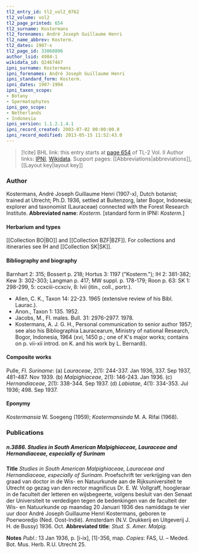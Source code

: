 ```yaml
---
tl2_entry_id: tl2_vol2_0762
tl2_volume: vol2
tl2_page_printed: 654
tl2_surname: Kostermans
tl2_forenames: André Joseph Guillaume Henri
tl2_name_abbrev: Kosterm.
tl2_dates: 1907-x
tl2_page_id: 33068896
author_lsid: 4984-1
wikidata_id: Q2467467
ipni_surname: Kostermans
ipni_forenames: André Joseph Guillaume Henri
ipni_standard_form: Kosterm.
ipni_dates: 1907-1994
ipni_taxon_scope: 
- Botany
- Spermatophytes
ipni_geo_scope: 
- Netherlands
- Indonesia
ipni_version: 1.1.2.1.4.1
ipni_record_created: 2003-07-02 00:00:00.0
ipni_record_modified: 2013-05-15 11:52:43.0
---
```


> [!cite] BHL link: this entry starts at [page 654](https://www.biodiversitylibrary.org/page/33068896) of TL-2 Vol. II
> Author links: [IPNI](https://www.ipni.org/a/4984-1), [Wikidata](https://www.wikidata.org/wiki/Q2467467). Support pages: [[Abbreviations|abbreviations]], [[Layout key|layout key]]

### Author

Kostermans, André Joseph Guillaume Henri (1907-x), Dutch botanist; trained at Utrecht; Ph.D. 1936, settled at Buitenzorg, later Bogor, Indonesia; explorer and taxonomist (Lauraceae) connected with the Forest Research Institute. 
**Abbreviated name**: *Kosterm.* \[standard form in IPNI: *Kosterm.*\]

#### Herbarium and types

[[Collection BO|BO]] and [[Collection BZF|BZF]]. For collections and itineraries see IH and [[Collection SK|SK]].

#### Bibliography and biography

Barnhart 2: 315; Bossert p. 218; Hortus 3: 1197 ("Kosterm."); IH 2: 381-382; Kew 3: 302-303; Langman p. 417; MW suppl. p. 178-179; Roon p. 63: SK 1: 298-299, 5: ccxciii-ccxciv, 8: lvii (itin., coll., portr.).
- Allen, C. K., Taxon 14: 22-23. 1965 (extensive review of his Bibl. Laurac.).
- Anon., Taxon 1: 135. 1952.
- Jacobs, M., Fl. males. Bull. 31: 2976-2977. 1978.
- Kostermans, A. J. G. H., Personal communication to senior author 1957; see also his Bibliographia Lauracearum, Ministry of national Research, Bogor, Indonesia, 1964 (xvi, 1450 p.; one of K's major works; contains on p. vii-xii introd. on K. and his work by L. Bernardi).

#### Composite works

Pulle, *Fl. Suriname*:
(a) *Lauraceae*, 2(1): 244-337. Jan 1936, 337. Sep 1937, 481-487. Nov 1939.
(b) *Malpighiaceae*, 2(1): 146-243. Jan 1936.
(c) *Hernandiaceae*, 2(1): 338-344. Sep 1937.
(d) *Labiatae*, 4(1): 334-353. Jul 1936; 498. Sep 1937.

#### Eponymy

*Kostermansia* W. Soegeng (1959); *Kostermansinda* M. A. Rifai (1968).

### Publications

##### n.3886. Studies in South American Malpighiaceae, Lauraceae and Hernandiaceae, especially of Surinam

**Title**
*Studies in South American Malpighiaceae, Lauraceae and Hernandiaceae, especially of Surinam*. Proefschrift ter verkrijging van den graad van doctor in de Wis- en Natuurkunde aan de Rijksuniversiteit te Utrecht op gezag van den rector magnificus Dr. E. W. Vollgraff, hoogleraar in de faculteit der letteren en wijsbegeerte, volgens besluit van den Senaat der Universiteit te verdedigen tegen de bedenkingen van de faculteit der Wis- en Natuurkunde op maandag 20 Januari 1936 des namiddags te vier uur door André Joseph Guillaume Henri Kostermans, geboren te Poerworedjo (Ned. Oost-Indië). Amsterdam (N.V. Drukkerij en Uitgeverij J. H. de Bussy) 1936. Oct.
**Abbreviated title**: *Stud. S. Amer. Malpig.*

**Notes**
*Publ*.: 13 Jan 1936, p. \[i-ix\], \[1\]-356, map. *Copies*: FAS, U. – Meded. Bot. Mus. Herb. R.U. Utrecht 25.

